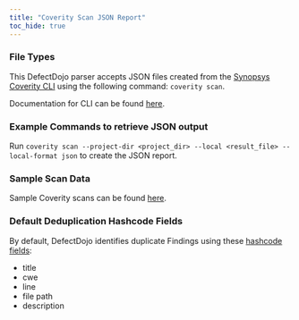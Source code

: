 ```yaml
---
title: "Coverity Scan JSON Report"
toc_hide: true
---
```

### File Types
This DefectDojo parser accepts JSON files created from the [Synopsys Coverity CLI](https://www.synopsys.com/software-integrity/static-analysis-tools-sast/coverity.html) using the following command: `coverity scan`.

Documentation for CLI can be found [here](https://sig-product-docs.synopsys.com/bundle/coverity-docs/page/cli/topics/using_the_coverity_cli.html).

### Example Commands to retrieve JSON output
Run `coverity scan --project-dir <project_dir> --local <result_file> --local-format json` to create the JSON report.

### Sample Scan Data
Sample Coverity scans can be found [here](https://github.com/DefectDojo/django-DefectDojo/tree/master/unittests/scans/coverity_scan).

### Default Deduplication Hashcode Fields
By default, DefectDojo identifies duplicate Findings using these [hashcode fields](https://docs.defectdojo.com/en/working_with_findings/finding_deduplication/about_deduplication/):

- title
- cwe
- line
- file path
- description
